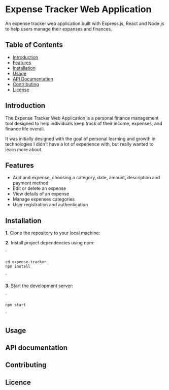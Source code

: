 # Expense Tracker Web Application
An expense tracker web application built with Express.js, React and Node.js to help users manage their expanses and finances.

## Table of Contents

- [Introduction](#introduction)
- [Features](#features)
- [Installation](#installation)
- [Usage](#usage)
- [API Documentation](#api-documentation)
- [Contributing](#contributing)
- [License](#license)

## Introduction
The Expense Tracker Web Application is a personal finance management tool designed to help individuals keep track of their income, expenses, and finance life overall.

It was initially designed with the goal of personal learning and growth in technologies I didn't have a lot of experience with, but really wanted to learn more about. 

## Features
- Add and expense, choosing a category, date, amount, description and payment method
- Edit or delete an expense
- View details of an expense
- Manage expenses categories
- User registration and authentication


## Installation

<b>1.</b> Clone the repository to your local machine:

<b>2.</b> Install project dependencies using npm:

`

    cd expense-tracker
    npm install
    
`

<b>3.</b> Start the development server:

`
    
    npm start
    
`

## Usage

## API documentation

## Contributing

## Licence